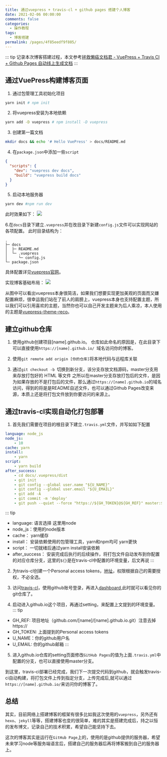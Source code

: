 ```yaml
---
title: 通过vuepress + travis-cl + github pages 搭建个人博客
date: 2021-02-06 00:00:00
comments: false
categories: 
  - 操作教程
tags: 
  - 博客搭建
permalink: /pages/4f85eedf9f805/
---
```

::: tip
记录本次博客搭建过程，本文参考[拯救懒癌文档君 - VuePress + Travis CI + Github Pages 自动线上生成文档](https://juejin.im/post/5d0715f6f265da1ba56b1e01)
:::

## 通过VuePress构建博客页面
1. 通过包管理工具初始化项目
``` sh
yarn init # npm init
```
2. 将vuepress安装为本地依赖
```sh
yarn add -D vuepress # npm install -D vuepress
```
3. 创建第一篇文档
```sh
mkdir docs && echo '# Hello VuePress' > docs/README.md
```
4. 在`package.json`中添加一些`script`
```json
{
  "scripts": {
    "dev": "vuepress dev docs",
    "build": "vuepress build docs"
  }
}
```
5. 启动本地服务器
```sh
yarn dev #npm run dev
```
此时效果如下：
![](https://p6-juejin.byteimg.com/tos-cn-i-k3u1fbpfcp/6cd5522bda8448af883acbe13c189588~tplv-k3u1fbpfcp-watermark.image)

6.在`docs`目录下建立`.vuepress`并在改目录下新建`config.js`文件可以实现网站的各项配置。
此时目录结构为：
```
.
├─ docs
│  ├─ README.md
│  └─ .vuepress
│     └─ config.js
└─ package.json
```
具体配置详见[vuepress官网](https://vuepress.vuejs.org/zh/config/)。

实现博客基础布局：
![](https://p3-juejin.byteimg.com/tos-cn-i-k3u1fbpfcp/66b2b3b32dcb4fc0971ec9f060125878~tplv-k3u1fbpfcp-watermark.image)

从图中可以看出vuepress本身很简洁，如果我们想要实现更加美观的页面而又嫌配置麻烦，很幸运我们站在了前人的肩膀上，vuepress本身也支持配置主题，所以我们可以引用喜欢的主题，当然你也可以自己开发主题来为后人乘凉，本人使用的主题是[vuepress-theme-reco](https://vuepress-theme-reco.recoluan.com/)。

## 建立github仓库
1. 使用github创建项目[name].github.io。
仓库如此命名的原因是，在此目录下可以直接使用`https://[name].github.io/ `域名访问你的博客。

2. 使用`git remote add origin [你的仓库]`将本地代码与远程库关联

3. 通过`git checkout -b `切换到新分支，该分支存放文档源码，master分支用来存放打包好的 HTML 等文件
之所以在master分支存放打包后的文件，是因为如果存放的不是打包后的文件，那么通过`https://[name].github.io`的域名访问，得到的将是是README自述文件，也可以通过Github Pages改变来源，本质上还是将打包文件放到你要访问的来源上。

## 通过travis-cl实现自动化打包部署
1. 首先我们需要在项目的根目录下建立`.travis.yml`文件，并写如如下配置
```yml
language: node_js
node_js:
    - 10
cache: yarn
install:
    - yarn
script:
    - yarn build
after_success:
    - cd docs/.vuepress/dist
    - git init
    - git config --global user.name "${U_NAME}"
    - git config --global user.email "${U_EMAIL}"
    - git add -A
    - git commit -m 'deploy'
    - git push --quiet --force "https://${GH_TOKEN}@${GH_REF}" master:${P_BRANCH}
```
::: tip
* language: 语言选择 这里用node
* node_js：使用的node版本
* cache： yarn缓存
* install： 安装依赖使用的包管理工具，yarn和npm均可 yarn更快
* script： 一切就绪后通过yarn install安装依赖
* after_success： 安装完成后执行的后续操作，将打包文件自动发布到你配置的对应仓库分支，这里的`${}`是在travis-cl中配置的环境变量，后文再说
:::

2. 为travis-cl创建一个Personal access tokens，[地址](https://github.com/settings/tokens)，权限根据自己的需要授权，不必全选。

3. 访问[travis-cl](https://travis-ci.com/)，使用github账号登录，再进入[dashboard](https://travis-ci.com/dashboard),此时就可以看见你的git仓库了。

4. 启动进入github.io这个项目，再通过setting，来配置上文提到的环境变量。
::: tip
* GH_REF: 项目地址（github.com/[name]/[name].github.io.git）注意去掉 https://
* GH_TOKEN: 上面提到的Personal access tokens
* U_NAME：你的github用户名
* U_EMAIL: 你的github邮箱
:::

5. 进入github.io仓库的setting页面修改`GitHub Pages`的值为上面`.travis.yml`中配置的分支，也可以直接使用master分支。

到这里，travis-ci部署已经完成，我们下一次提交代码到github，就会触发travis-ci自动构建，将打包文件上传到指定分支，上传完成后,就可以通过`https://[name].github.io/`来访问你的博客了。

## 总结
其实，目前网络上搭建博客的框架有很多比如我这次使用的`vuepress`，另外还有`hexo`、`jekyll`等等，搭建博客也变的很简单，难的其实是搭建完成后，持之以恒的发布博文，记录自己的技术积累，希望自己能坚持下去。

这次的博客其实是运行在`GitHub Page`上的，使用的是github提供的服务器，希望未来学习node等服务端语言后，搭建自己的服务器后再将博客搬到自己的服务器上。
